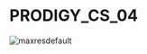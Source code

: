 # PRODIGY_CS_04
![maxresdefault](https://github.com/user-attachments/assets/f3b0a964-15dc-4c9b-91fa-154b5e9cca1b)
